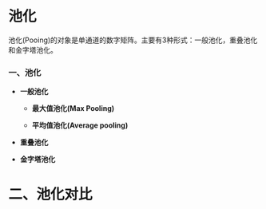 # 池化

池化(Pooing)的对象是单通道的数字矩阵。主要有3种形式：一般池化，重叠池化和金字塔池化。

### 一、池化

* **一般池化**

  + **最大值池化(Max Pooling)**
  
  + **平均值池化(Average pooling)**
  
* **重叠池化**  


* **金字塔池化**  
  


# 二、池化对比
